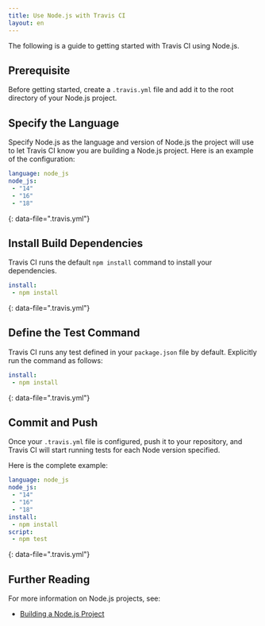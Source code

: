 ```yaml
---
title: Use Node.js with Travis CI
layout: en
---
```


The following is a guide to getting started with Travis CI using Node.js.

## Prerequisite

Before getting started, create a `.travis.yml` file and add it to the root directory of your Node.js project.

## Specify the Language

Specify Node.js as the language and version of Node.js the project will use to let Travis CI know you are building a Node.js project. Here is an example of the configuration:

 ```yaml
language: node_js
node_js:
  - "14"
  - "16"
  - "18"
```
{: data-file=".travis.yml"}

## Install Build Dependencies

Travis CI runs the default `npm install` command to install your dependencies.

 ```yaml
 install:
  - npm install
```
{: data-file=".travis.yml"}

## Define the Test Command

Travis CI runs any test defined in your `package.json` file by default. Explicitly run the command as follows: 

 ```yaml
install:
  - npm install
```
{: data-file=".travis.yml"}

## Commit and Push 

Once your `.travis.yml` file is configured, push it to your repository, and Travis CI will start running tests for each Node version specified. 

Here is the complete example:
 ```yaml
language: node_js
node_js:
  - "14"
  - "16"
  - "18"
install:
  - npm install
script:
  - npm test
 ```
{: data-file=".travis.yml"}

## Further Reading

For more information on Node.js projects, see:
* [Building a Node.js Project](/user/languages/javascript-with-nodejs/)

